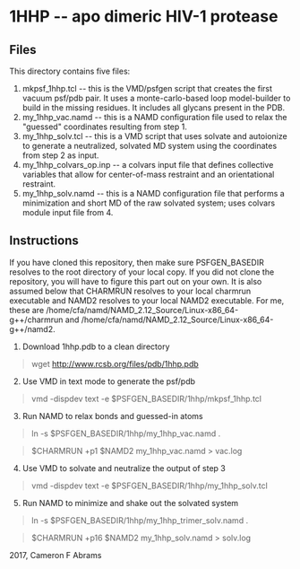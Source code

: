 # 1HHP -- apo dimeric HIV-1 protease

## Files

This directory contains five files:
1. mkpsf_1hhp.tcl -- this is the VMD/psfgen script that creates the first vacuum psf/pdb pair.  It uses a monte-carlo-based loop model-builder to build in the missing residues.  It includes all glycans present in the PDB.
2. my_1hhp_vac.namd -- this is a NAMD configuration file used to relax the "guessed" coordinates resulting from step 1.
3. my_1hhp_solv.tcl -- this is a VMD script that uses solvate and autoionize to generate a neutralized, solvated MD system using the coordinates from step 2 as input.
4. my_1hhp_colvars_op.inp -- a colvars input file that defines collective variables that allow for center-of-mass restraint and an orientational restraint.
5. my_1hhp_solv.namd -- this is a NAMD configuration file that performs a minimization and short MD of the raw solvated system; uses colvars module input file from 4.

## Instructions

If you have cloned this repository, then make sure PSFGEN_BASEDIR resolves to the root directory of your local copy.  If you did not
clone the repository, you will have to figure this part out on your own.  It is also assumed below that CHARMRUN resolves to your local charmrun executable and NAMD2 resolves to your local NAMD2 executable.  For me, these are /home/cfa/namd/NAMD_2.12_Source/Linux-x86_64-g++/charmrun and /home/cfa/namd/NAMD_2.12_Source/Linux-x86_64-g++/namd2.

1. Download 1hhp.pdb to a clean directory

> wget http://www.rcsb.org/files/pdb/1hhp.pdb

2. Use VMD in text mode to generate the psf/pdb

> vmd -dispdev text -e $PSFGEN_BASEDIR/1hhp/mkpsf_1hhp.tcl

3. Run NAMD to relax bonds and guessed-in atoms

> ln -s $PSFGEN_BASEDIR/1hhp/my_1hhp_vac.namd .

> $CHARMRUN +p1 $NAMD2 my_1hhp_vac.namd > vac.log

4. Use VMD to solvate and neutralize the output of step 3

> vmd -dispdev text -e $PSFGEN_BASEDIR/1hhp/my_1hhp_solv.tcl

5. Run NAMD to minimize and shake out the solvated system

> ln -s $PSFGEN_BASEDIR/1hhp/my_1hhp_trimer_solv.namd .

> $CHARMRUN +p16 $NAMD2 my_1hhp_solv.namd > solv.log

2017, Cameron F Abrams
